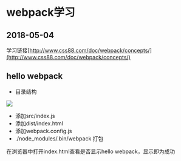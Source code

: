 # webpack学习
## 2018-05-04
学习链接[http://www.css88.com/doc/webpack/concepts/](http://www.css88.com/doc/webpack/concepts/)

hello webpack  
-
+ 目录结构

![](https://images2018.cnblogs.com/blog/596306/201805/596306-20180504152025557-2087211975.png)

- 添加src/index.js
- 添加dist/index.html
- 添加webpack.config.js
- ./node_modules/.bin/webpack 打包

在浏览器中打开index.html查看是否显示hello webpack，显示即为成功



